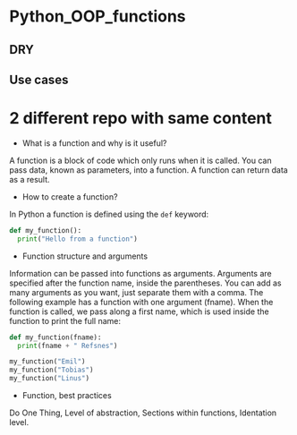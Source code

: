 # Python_OOP_functions

## DRY

## Use cases

# 2 different repo with same content

- What is a function and why is it useful?

A function is a block of code which only runs when it is called.
You can pass data, known as parameters, into a function.
A function can return data as a result.

- How to create a function?

In Python a function is defined using the `def` keyword:

```python
def my_function():
  print("Hello from a function")
```

- Function structure and arguments

Information can be passed into functions as arguments.
Arguments are specified after the function name, inside the parentheses. You can add as many arguments as you want, just separate them with a comma.
The following example has a function with one argument (fname). When the function is called, we pass along a first name, which is used inside the function to print the full name:

```python
def my_function(fname):
  print(fname + " Refsnes")

my_function("Emil")
my_function("Tobias")
my_function("Linus")
```

- Function, best practices

Do One Thing, Level of abstraction, Sections within functions, Identation level.
